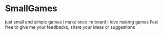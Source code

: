 # SmallGames
just small and simple games i make once im board
I love making games
Feel free to give me your feedbacks, share your ideas or suggestions
